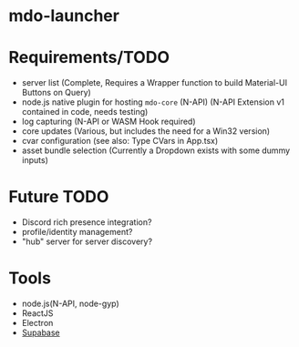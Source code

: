# mdo-launcher

# Requirements/TODO
- server list (Complete, Requires a Wrapper function to build Material-UI Buttons on Query)
- node.js native plugin for hosting `mdo-core` (N-API) (N-API Extension v1 contained in code, needs testing)
- log capturing (N-API or WASM Hook required)
- core updates (Various, but includes the need for a Win32 version)
- cvar configuration (see also: Type CVars in App.tsx)
- asset bundle selection (Currently a Dropdown exists with some dummy inputs)

# Future TODO
- Discord rich presence integration?
- profile/identity management?
- "hub" server for server discovery?


# Tools
- node.js(N-API, node-gyp)
- ReactJS
- Electron
- [Supabase](https://supabase.io/docs/reference/javascript/supabase-client)

